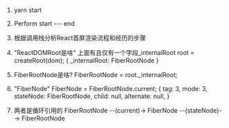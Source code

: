 1. yarn start
2. Perform start --- end
3. 根据调用栈分析React首屏渲染流程和经历的步骤

4. "ReactDOMRoot是啥" 上面有且仅有一个字段_internalRoot
    root = createRoot(dom);
    { _internalRoot: FiberRootNode }

5. FiberRootNode是啥?
  FiberRootNode = root._internalRoot;

6. "FiberNode"
  FiberNode = FiberRootNode.current;
  {
    tag: 3,
    mode: 3,
    stateNode: FiberRootNode,
    child: null,
    alternate: null,
  }

7. 两者是循环引用的
  FiberRootNode --(current)-> FiberNode --(stateNode)--> FiberRootNode